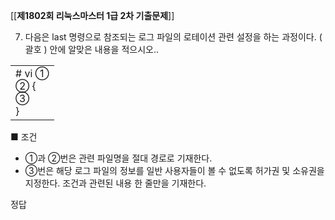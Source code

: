 [[__제1802회 리눅스마스터 1급 2차 기출문제__]]

7. 다음은 last 명령으로 참조되는 로그 파일의 로테이션 관련 설정을 하는 과정이다. ( 괄호 ) 안에 알맞은 내용을 적으시오..

|   |
|---|
|# vi ①  <br>② {  <br>③  <br>}|

■ 조건  
- ①과 ②번은 관련 파일명을 절대 경로로 기재한다.  
- ③번은 해당 로그 파일의 정보를 일반 사용자들이 볼 수 없도록 허가권 및 소유권을 지정한다. 조건과 관련된 내용 한 줄만을 기재한다.  

정답
